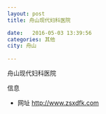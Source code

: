 ```yaml
--- 
layout: post 
title: 舟山现代妇科医院

date:   2016-05-03 13:39:56 
categories: 其他  
city: 舟山
  
--- 
```

   
舟山现代妇科医院

信息
 - 网址 http://www.zsxdfk.com


